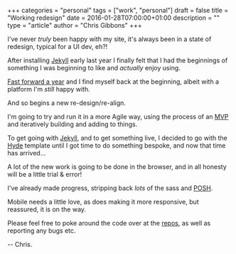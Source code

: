 +++
categories = "personal"
tags = ["work", "personal"]
draft = false
title = "Working redesign"
date = 2016-01-28T07:00:00+01:00
description = ""
type = "article"
author = "Chris Gibbons"
+++

I've never _truly_ been happy with my site, it's always been in a state of redesign, typical for a UI dev, eh?!

After installing [Jekyll](https://jekyllrb.com/) early last year I finally felt that I had the beginnings of something I was beginning to like and _actually_ enjoy using.

[Fast forward a year](/2016/02/04/what-a-year) and I find myself back at the beginning, albeit with a platform I'm _still_ happy with.

And so begins a new re-design/re-align.

I'm going to try and run it in a more Agile way, using the process of an [MVP](https://en.wikipedia.org/wiki/Minimum_viable_product) and iteratively building and adding to things.

To get going with [Jekyll](https://jekyllrb.com/), and to get something live, I decided to go with the [Hyde](https://github.com/poole/hyde) template until I got time to do something bespoke, and now that time has arrived...

A lot of the new work is going to be done in the browser, and in all honesty will be a little trial & error!

I've already made progress, stripping back _lots_ of the sass and [POSH](https://en.wikipedia.org/wiki/Semantic_HTML).

Mobile needs a little love, as does making it more responsive, but reassured, it is on the way.

Please feel free to poke around the code over at the [repos](https://github.com/point12/point12.github.io), as well as reporting any bugs etc.

-- Chris.
